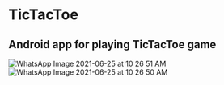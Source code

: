 # TicTacToe
## Android app for playing TicTacToe game


![WhatsApp Image 2021-06-25 at 10 26 51 AM](https://user-images.githubusercontent.com/58837604/123371956-4c81f100-d5a0-11eb-8b57-4b080dad57c5.jpeg)
![WhatsApp Image 2021-06-25 at 10 26 50 AM](https://user-images.githubusercontent.com/58837604/123371959-4f7ce180-d5a0-11eb-8486-9f67914dbee7.jpeg)
